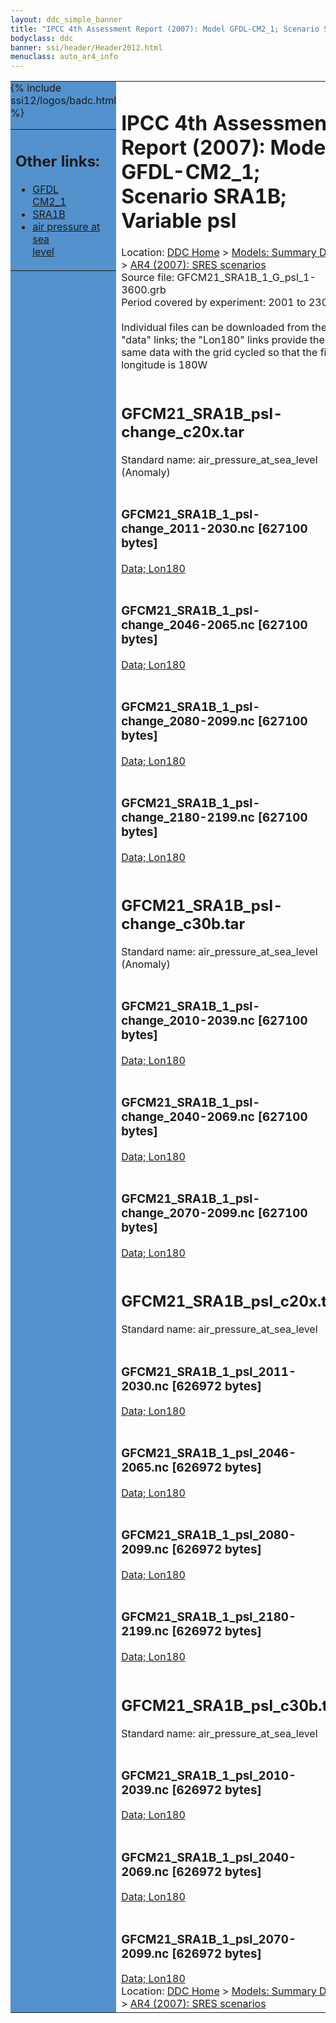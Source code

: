 ```yaml
---
layout: ddc_simple_banner
title: "IPCC 4th Assessment Report (2007): Model GFDL-CM2_1; Scenario SRA1B; Variable psl"
bodyclass: ddc
banner: ssi/header/Header2012.html
menuclass: auto_ar4_info
---
```



<table width="100%" border="0" cellspacing="0" cellpadding="0" style="border-collapse: collapse;">
<tr style="margin:0;padding:0;border:0;">
<td style="margin:0;padding:0;border:0;height:1pt;width:150pt;background:#5492CD;" valign="top" >

<div id="lh-col2" class="auto_ar4_info">
<table class="menumain" bgcolor="#5492CD" cellspacing="0" width="100%" border="0">
<tr><td>
<h2> Other links:</h2>
<ul>
<li><a href="/auto/ar4/model-GFDL-CM2_1.html">GFDL<br/>CM2_1</a></li>
<li><a href="/auto/ar4/scenario-SRA1B.html">SRA1B</a></li>
<li><a href="/auto/ar4/var-air_pressure_at_sea_level.html">air pressure at sea<br/> level</a></li>
</ul>
</td></tr>
{% include ssi12/logos/badc.html %}
</table>
</div>
</td>
<td><h1>IPCC 4th Assessment Report (2007): Model GFDL-CM2_1; Scenario SRA1B; Variable psl</h1>

<!-- Breadcrumb1 -->
<div id="breadcrumb1" align="left">
Location: <a href="/index.html">DDC Home</a> > <a href="/sim/gcm_clim/">Models: Summary Data</a>
> <a href="/sim/gcm_clim/SRES_AR4/index.html">AR4 (2007): SRES scenarios</a>
</div>
<!-- End of Breadcrumb1 -->Source file: GFCM21_SRA1B_1_G_psl_1-3600.grb
<br/>
Period covered by experiment: 2001 to 2300<br/>
<br/>Individual files can be downloaded from the "data" links; the "Lon180" links provide the same data
         with the grid cycled so that the first longitude is 180W<br/>
<br/><h2>GFCM21_SRA1B_psl-change_c20x.tar</h2>
Standard name: air_pressure_at_sea_level (Anomaly)<br>
<br/><h3>GFCM21_SRA1B_1_psl-change_2011-2030.nc [627100 bytes]</h3>
<a href="/cgi-bin/downl/ar4_nc/psl/GFCM21_SRA1B_1_psl-change_2011-2030.nc">Data; </a><a href="/cgi-bin/downl/ar4_nc/psl/GFCM21_SRA1B_1_psl-change_2011-2030.cyto180.nc"> Lon180</a><br/>
<br/><h3>GFCM21_SRA1B_1_psl-change_2046-2065.nc [627100 bytes]</h3>
<a href="/cgi-bin/downl/ar4_nc/psl/GFCM21_SRA1B_1_psl-change_2046-2065.nc">Data; </a><a href="/cgi-bin/downl/ar4_nc/psl/GFCM21_SRA1B_1_psl-change_2046-2065.cyto180.nc"> Lon180</a><br/>
<br/><h3>GFCM21_SRA1B_1_psl-change_2080-2099.nc [627100 bytes]</h3>
<a href="/cgi-bin/downl/ar4_nc/psl/GFCM21_SRA1B_1_psl-change_2080-2099.nc">Data; </a><a href="/cgi-bin/downl/ar4_nc/psl/GFCM21_SRA1B_1_psl-change_2080-2099.cyto180.nc"> Lon180</a><br/>
<br/><h3>GFCM21_SRA1B_1_psl-change_2180-2199.nc [627100 bytes]</h3>
<a href="/cgi-bin/downl/ar4_nc/psl/GFCM21_SRA1B_1_psl-change_2180-2199.nc">Data; </a><a href="/cgi-bin/downl/ar4_nc/psl/GFCM21_SRA1B_1_psl-change_2180-2199.cyto180.nc"> Lon180</a><br/>
<br/><h2>GFCM21_SRA1B_psl-change_c30b.tar</h2>
Standard name: air_pressure_at_sea_level (Anomaly)<br>
<br/><h3>GFCM21_SRA1B_1_psl-change_2010-2039.nc [627100 bytes]</h3>
<a href="/cgi-bin/downl/ar4_nc/psl/GFCM21_SRA1B_1_psl-change_2010-2039.nc">Data; </a><a href="/cgi-bin/downl/ar4_nc/psl/GFCM21_SRA1B_1_psl-change_2010-2039.cyto180.nc"> Lon180</a><br/>
<br/><h3>GFCM21_SRA1B_1_psl-change_2040-2069.nc [627100 bytes]</h3>
<a href="/cgi-bin/downl/ar4_nc/psl/GFCM21_SRA1B_1_psl-change_2040-2069.nc">Data; </a><a href="/cgi-bin/downl/ar4_nc/psl/GFCM21_SRA1B_1_psl-change_2040-2069.cyto180.nc"> Lon180</a><br/>
<br/><h3>GFCM21_SRA1B_1_psl-change_2070-2099.nc [627100 bytes]</h3>
<a href="/cgi-bin/downl/ar4_nc/psl/GFCM21_SRA1B_1_psl-change_2070-2099.nc">Data; </a><a href="/cgi-bin/downl/ar4_nc/psl/GFCM21_SRA1B_1_psl-change_2070-2099.cyto180.nc"> Lon180</a><br/>
<br/><h2>GFCM21_SRA1B_psl_c20x.tar</h2>
Standard name: air_pressure_at_sea_level<br>
<br/><h3>GFCM21_SRA1B_1_psl_2011-2030.nc [626972 bytes]</h3>
<a href="/cgi-bin/downl/ar4_nc/psl/GFCM21_SRA1B_1_psl_2011-2030.nc">Data; </a><a href="/cgi-bin/downl/ar4_nc/psl/GFCM21_SRA1B_1_psl_2011-2030.cyto180.nc"> Lon180</a><br/>
<br/><h3>GFCM21_SRA1B_1_psl_2046-2065.nc [626972 bytes]</h3>
<a href="/cgi-bin/downl/ar4_nc/psl/GFCM21_SRA1B_1_psl_2046-2065.nc">Data; </a><a href="/cgi-bin/downl/ar4_nc/psl/GFCM21_SRA1B_1_psl_2046-2065.cyto180.nc"> Lon180</a><br/>
<br/><h3>GFCM21_SRA1B_1_psl_2080-2099.nc [626972 bytes]</h3>
<a href="/cgi-bin/downl/ar4_nc/psl/GFCM21_SRA1B_1_psl_2080-2099.nc">Data; </a><a href="/cgi-bin/downl/ar4_nc/psl/GFCM21_SRA1B_1_psl_2080-2099.cyto180.nc"> Lon180</a><br/>
<br/><h3>GFCM21_SRA1B_1_psl_2180-2199.nc [626972 bytes]</h3>
<a href="/cgi-bin/downl/ar4_nc/psl/GFCM21_SRA1B_1_psl_2180-2199.nc">Data; </a><a href="/cgi-bin/downl/ar4_nc/psl/GFCM21_SRA1B_1_psl_2180-2199.cyto180.nc"> Lon180</a><br/>
<br/><h2>GFCM21_SRA1B_psl_c30b.tar</h2>
Standard name: air_pressure_at_sea_level<br>
<br/><h3>GFCM21_SRA1B_1_psl_2010-2039.nc [626972 bytes]</h3>
<a href="/cgi-bin/downl/ar4_nc/psl/GFCM21_SRA1B_1_psl_2010-2039.nc">Data; </a><a href="/cgi-bin/downl/ar4_nc/psl/GFCM21_SRA1B_1_psl_2010-2039.cyto180.nc"> Lon180</a><br/>
<br/><h3>GFCM21_SRA1B_1_psl_2040-2069.nc [626972 bytes]</h3>
<a href="/cgi-bin/downl/ar4_nc/psl/GFCM21_SRA1B_1_psl_2040-2069.nc">Data; </a><a href="/cgi-bin/downl/ar4_nc/psl/GFCM21_SRA1B_1_psl_2040-2069.cyto180.nc"> Lon180</a><br/>
<br/><h3>GFCM21_SRA1B_1_psl_2070-2099.nc [626972 bytes]</h3>
<a href="/cgi-bin/downl/ar4_nc/psl/GFCM21_SRA1B_1_psl_2070-2099.nc">Data; </a><a href="/cgi-bin/downl/ar4_nc/psl/GFCM21_SRA1B_1_psl_2070-2099.cyto180.nc"> Lon180</a><br/>
<!-- Breadcrumb2 -->
<div id="breadcrumb2" align="left">
Location: <a href="/index.html">DDC Home</a> > <a href="/sim/gcm_clim/">Models: Summary Data</a>
> <a href="/sim/gcm_clim/SRES_AR4/index.html">AR4 (2007): SRES scenarios</a>
</div>
<!-- End of Breadcrumb2 --></td></tr></table>
